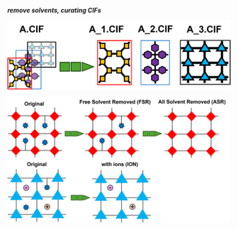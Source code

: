***remove solvents, curating CIFs***

![Schematic for multi split](/figs/split.png)


![Schematic for clean](/figs/clean.png)
